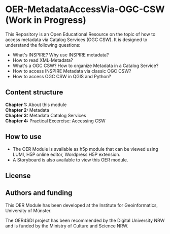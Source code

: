 # OER-MetadataAccessVia-OGC-CSW (Work in Progress)
This Repository is an Open Educational Resource on the topic of how to access metadata via Catalog Services (OGC CSW). It is designed to understand the following questions:
* What's INSPIRE? Why use INSPIRE metadata?
* How to read XML-Metadata?
* What's a OGC CSW? How to organize Metadata in a Catalog Service?
* How to access INSPIRE Metadata via classic OGC CSW?
* How to access OGC CSW in QGIS and Python?

## Content structure
__Chapter 1:__ About this module  
__Chapter 2:__ Metadata  
__Chapter 3:__ Metadata Catalog Services  
__Chapter 4:__ Practical Excercise: Accessing CSW  

## How to use
* The OER Module is available as h5p module that can be viewed using LUMI, H5P online editor, Wordpress H5P extension.
* A Storyboard is also available to view this OER module.  

## License

## Authors and funding
This OER Module has been developed at the Institute for Geoinformatics, University of Münster. 

The OER4SDI project has been recommended by the Digital University NRW and is funded by the Ministry of Culture and Science NRW.
